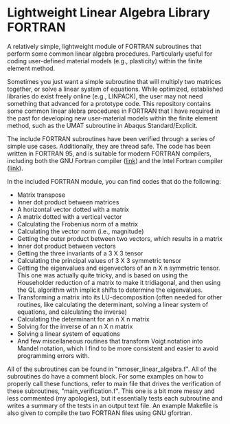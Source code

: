 # Lightweight Linear Algebra Library FORTRAN

A relatively simple, lightweight module of FORTRAN subroutines that perform some common linear algebra procedures. Particularly useful for coding user-defined material models (e.g., plasticity) within the finite element method. 

Sometimes you just want a simple subroutine that will multiply two matrices together, or solve a linear system of equations. While optimized, established libraries do exist freely online (e.g., LINPACK), the user may not need something that advanced for a prototype code. This repository contains some common linear alebra procedures in FORTRAN that I have required in the past for developing new user-material models within the finite element method, such as the UMAT subroutine in Abaqus Standard/Explicit. 

The include FORTRAN subroutines have been verified through a series of simple use cases. Additionally, they are thread safe. The code has been written in FORTRAN 95, and is suitable for modern FORTRAN compilers, including both the GNU Fortran compiler ([link](https://gcc.gnu.org/fortran/)) and the Intel Fortran compiler ([link](https://software.intel.com/en-us/fortran-compilers)).

In the included FORTRAN module, you can find codes that do the following:

*  Matrix transpose
*  Inner dot product between matrices
*  A horizontal vector dotted with a matrix
*  A matrix dotted with a vertical vector
*  Calculating the Frobenius norm of a matrix
*  Calculating the vector norm (i.e., magnitude)
*  Getting the outer product between two vectors, which results in a matrix
*  Inner dot product between vectors
*  Getting the three invariants of a 3 X 3 tensor
*  Calculating the principal values of 3 X 3 symmetric tensor
*  Getting the eigenvalues and eigenvectors of an n X n symmetric tensor. This one was actually quite tricky, and is based on using the Householder reduction of a matrix to make it tridiagonal, and then using the QL algorithm with implicit shifts to determine the eigenvalues.
*  Transforming a matrix into its LU-decomposition (often needed for other routines, like calculating the determinant, solving a linear system of equations, and calculating the inverse)
*  Calculating the determinant for an n X n matrix
*  Solving for the inverse of an n X n matrix
*  Solving a linear system of equations
*  And few miscellaneous routines that transform Voigt notation into Mandel notation, which I find to be more consistent and easier to avoid programming errors with.

All of the subroutines can be found in "nmoser_linear_algebra.f". All of the subroutines do have a comment block. For some examples on how to properly call these functions, refer to main file that drives the verification of these subroutines, "main_verification.f". This one is a bit more messy and less commented (my apologies), but it essentially tests each subroutine and writes a summary of the tests in an output text file. An example Makefile is also given to compile the two FORTRAN files using GNU gfortran.  
